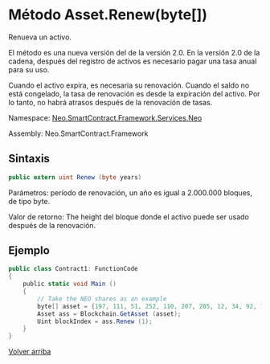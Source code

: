 # Método Asset.Renew(byte[])

Renueva un activo.

El método es una nueva versión del de la versión 2.0. En la versión 2.0 de la cadena, después del registro de activos es necesario pagar una tasa anual para su uso.

Cuando el activo expira, es necesaria su renovación. Cuando el saldo no está congelado, la tasa de renovación es desde la expiración del activo. Por lo tanto, no habrá atrasos después de la renovación de tasas.

Namespace: [Neo.SmartContract.Framework.Services.Neo](../../Neo.md)

Assembly: Neo.SmartContract.Framework

## Sintaxis

```c#
public extern uint Renew (byte years)
```

Parámetros: período de renovación, un año es igual a 2.000.000 bloques, de tipo byte.

Valor de retorno: The height del bloque donde el activo puede ser usado después de la renovación.

## Ejemplo

```c#
public class Contract1: FunctionCode
{
    public static void Main ()
    {
        // Take the NEO shares as an example
        byte[] asset = {197, 111, 51, 252, 110, 207, 205, 12, 34, 92, 74, 179, 86, 254, 229, 147, 144, 175, 133, 96, 190, 147, 15, 174, 190, 116, 166, 218, 255, 124, 155};
        Asset ass = Blockchain.GetAsset (asset);
        Uint blockIndex = ass.Renew (1);
    }
}
```



[Volver arriba](../Asset.md)
